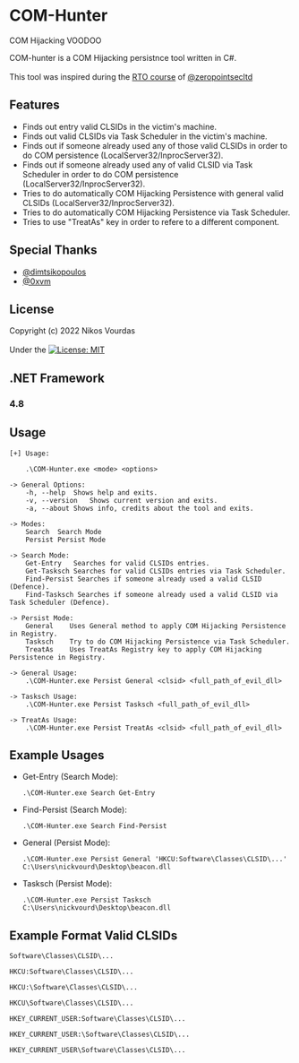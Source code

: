 # COM-Hunter
COM Hijacking VOODOO

COM-hunter is a COM Hijacking persistnce tool written in C#.<br /><br />
This tool was inspired during the [RTO course](https://courses.zeropointsecurity.co.uk/courses/red-team-ops) of [@zeropointsecltd](https://twitter.com/zeropointsecltd)

## Features

- Finds out entry valid CLSIDs in the victim's machine.
- Finds out valid CLSIDs via Task Scheduler in the victim's machine.
- Finds out if someone already used any of those valid CLSIDs in order to do COM persistence (LocalServer32/InprocServer32).
- Finds out if someone already used any of valid CLSID via Task Scheduler in order to do COM persistence (LocalServer32/InprocServer32).
- Tries to do automatically COM Hijacking Persistence with general valid CLSIDs (LocalServer32/InprocServer32).
- Tries to do automatically COM Hijacking Persistence via Task Scheduler.
- Tries to use "TreatAs" key in order to refere to a different component.

## Special Thanks
- [@dimtsikopoulos](https://twitter.com/dimtsikopoulos)
- [@0xvm](https://twitter.com/0xvm)

## License
Copyright (c) 2022 Nikos Vourdas<br /><br />
Under the [![License: MIT](https://img.shields.io/badge/License-MIT-yellow.svg)](LICENSE)

## .NET Framework
### 4.8

## Usage

```
[+] Usage:

    .\COM-Hunter.exe <mode> <options>

-> General Options:
    -h, --help  Shows help and exits.
    -v, --version   Shows current version and exits.
    -a, --about Shows info, credits about the tool and exits.

-> Modes:
    Search  Search Mode
    Persist Persist Mode

-> Search Mode:
    Get-Entry   Searches for valid CLSIDs entries.
    Get-Tasksch Searches for valid CLSIDs entries via Task Scheduler.
    Find-Persist Searches if someone already used a valid CLSID (Defence).
    Find-Tasksch Searches if someone already used a valid CLSID via Task Scheduler (Defence).

-> Persist Mode:
    General    Uses General method to apply COM Hijacking Persistence in Registry.
    Tasksch    Try to do COM Hijacking Persistence via Task Scheduler.
    TreatAs    Uses TreatAs Registry key to apply COM Hijacking Persistence in Registry.

-> General Usage:
    .\COM-Hunter.exe Persist General <clsid> <full_path_of_evil_dll>

-> Tasksch Usage:
    .\COM-Hunter.exe Persist Tasksch <full_path_of_evil_dll>

-> TreatAs Usage:
    .\COM-Hunter.exe Persist TreatAs <clsid> <full_path_of_evil_dll>
```

## Example Usages
- Get-Entry (Search Mode):
    
    ```
    .\COM-Hunter.exe Search Get-Entry
    ```
- Find-Persist (Search Mode):
    
    ```
    .\COM-Hunter.exe Search Find-Persist
    ```
    
- General (Persist Mode):
    
    ```
    .\COM-Hunter.exe Persist General 'HKCU:Software\Classes\CLSID\...' C:\Users\nickvourd\Desktop\beacon.dll
    ```
    
- Tasksch (Persist Mode):
    
    ```
    .\COM-Hunter.exe Persist Tasksch C:\Users\nickvourd\Desktop\beacon.dll
    ```

## Example Format Valid CLSIDs

```
Software\Classes\CLSID\...
```
```
HKCU:Software\Classes\CLSID\...
```
```
HKCU:\Software\Classes\CLSID\...
```
```
HKCU\Software\Classes\CLSID\...
```
```
HKEY_CURRENT_USER:Software\Classes\CLSID\...
```
```
HKEY_CURRENT_USER:\Software\Classes\CLSID\...
```
```
HKEY_CURRENT_USER\Software\Classes\CLSID\...
```
